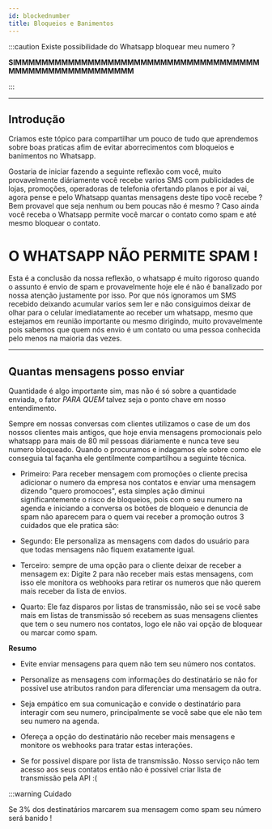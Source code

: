 ```yaml
---
id: blockednumber
title: Bloqueios e Banimentos
---
```


:::caution Existe possibilidade do Whatsapp bloquear meu numero ?

**SIMMMMMMMMMMMMMMMMMMMMMMMMMMMMMMMMMMMMMMMMMMMMMMMMMMMMMMMM**

:::

---

## Introdução

Criamos este tópico para compartilhar um pouco de tudo que aprendemos sobre boas praticas afim de evitar aborrecimentos com bloqueios e banimentos no Whatsapp.

Gostaria de iniciar fazendo a seguinte reflexão com você, muito provavelmente diáriamente você recebe varios SMS com publicidades de lojas, promoções, operadoras de telefonia ofertando planos e por ai vai, agora pense e pelo Whatsapp quantas mensagens deste tipo você recebe ? Bem provavel que seja nenhum ou bem poucas não é mesmo ? Caso ainda você receba o Whatsapp permite você marcar o contato como spam e até mesmo bloquear o contato.

# O WHATSAPP NÃO PERMITE SPAM !

Esta é a conclusão da nossa reflexão, o whatsapp é muito rigoroso quando o assunto é envio de spam e provavelmente hoje ele é não é banalizado por nossa atenção justamente por isso. Por que nós ignoramos um SMS recebido deixando acumular varios sem ler e não consiguimos deixar de olhar para o celular imediatamente ao receber um whatsapp, mesmo que estejamos em reunião importante ou mesmo dirigindo, muito provavelmente pois sabemos que quem nós envio é um contato ou uma pessoa conhecida pelo menos na maioria das vezes.

---

## Quantas mensagens posso enviar

Quantidade é algo importante sim, mas não é só sobre a quantidade enviada, o fator _PARA QUEM_ talvez seja o ponto chave em nosso entendimento.

Sempre em nossas conversas com clientes utilizamos o case de um dos nossos clientes mais antigos, que hoje envia mensagens promocionais pelo whatsapp para mais de 80 mil pessoas diáriamente e nunca teve seu numero bloqueado. Quando o procuramos e indagamos ele sobre como ele conseguia tal façanha ele gentilmente compartilhou a seguinte técnica.

- Primeiro: Para receber mensagem com promoções o cliente precisa adicionar o numero da empresa nos contatos e enviar uma mensagem dizendo "quero promocoes", esta simples ação diminui significantemente o risco de bloqueios, pois com o seu numero na agenda e iniciando a conversa os botões de bloqueio e denuncia de spam não aparecem para o quem vai receber a promoção outros 3 cuidados que ele pratica são:

- Segundo: Ele personaliza as mensagens com dados do usuário para que todas mensagens não fiquem exatamente igual.

* Terceiro: sempre de uma opção para o cliente deixar de receber a mensagem ex: Digite 2 para não receber mais estas mensagens, com isso ele monitora os webhooks para retirar os numeros que não querem mais receber da lista de envios.

* Quarto: Ele faz disparos por listas de transmissão, não sei se você sabe mais em listas de transmissão só recebem as suas mensagens clientes que tem o seu numero nos contatos, logo ele não vai opção de bloquear ou marcar como spam.

**Resumo**

- Evite enviar mensagens para quem não tem seu número nos contatos.

- Personalize as mensagens com informações do destinatário se não for possivel use atributos randon para diferenciar uma mensagem da outra.

- Seja empático em sua comunicação e convide o destinatário para interagir com seu numero, principalmente se você sabe que ele não tem seu numero na agenda.

- Ofereça a opção do destinatário não receber mais mensagens e monitore os webhooks para tratar estas interações.

- Se for possivel dispare por lista de transmissão. Nosso serviço não tem acesso aos seus contatos então não é possivel criar lista de transmissão pela API :(

:::warning Cuidado

Se 3% dos destinatários marcarem sua mensagem como spam seu número será banido !
